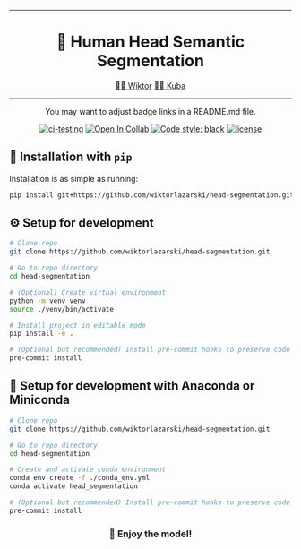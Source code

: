 ______________________________________________________________________
<div align="center">

# 👦 Human Head Semantic Segmentation

<p align="center">
  <a href="https://github.com/wiktorlazarski">🧑‍🎓 Wiktor</a>
  <a href="https://github.com/Szuumii">🧑‍🎓 Kuba</a>
</p>

______________________________________________________________________

You may want to adjust badge links in a README.md file.

[![ci-testing](https://github.com/wiktorlazarski/head-segmentation/actions/workflows/ci-testing.yml/badge.svg?branch=master&event=push)](https://github.com/wiktorlazarski/head-segmentation/actions/workflows/ci-testing.yml)
[![Open In Collab](https://colab.research.google.com/assets/colab-badge.svg)](https://colab.research.google.com/github/pytorch/ignite/blob/master/examples/notebooks/FashionMNIST.ipynb)
[![Code style: black](https://img.shields.io/badge/code%20style-black-000000.svg)](https://github.com/psf/black)
[![license](https://img.shields.io/badge/License-Apache%202.0-blue.svg)](https://github.com/wiktorlazarski/ai-awesome-project-template/blob/master/LICENSE)

</div>

## 💎 Installation with `pip`

Installation is as simple as running:

```bash
pip install git+https://github.com/wiktorlazarski/head-segmentation.git
```

## ⚙️ Setup for development

```bash
# Clone repo
git clone https://github.com/wiktorlazarski/head-segmentation.git

# Go to repo directory
cd head-segmentation

# (Optional) Create virtual environment
python -m venv venv
source ./venv/bin/activate

# Install project in editable mode
pip install -e .

# (Optional but recommended) Install pre-commit hooks to preserve code format consistency
pre-commit install
```

## 🐍 Setup for development with Anaconda or Miniconda

```bash
# Clone repo
git clone https://github.com/wiktorlazarski/head-segmentation.git

# Go to repo directory
cd head-segmentation

# Create and activate conda environment
conda env create -f ./conda_env.yml
conda activate head_segmentation

# (Optional but recommended) Install pre-commit hooks to preserve code format consistency
pre-commit install
```

<div align="center">

### 🤗 Enjoy the model!

</div>

